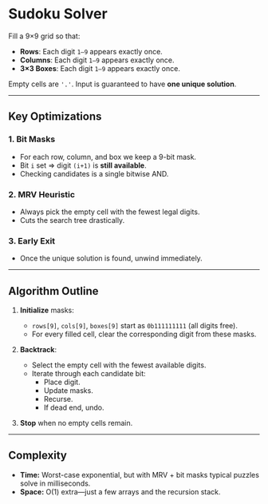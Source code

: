 # Sudoku Solver

Fill a 9×9 grid so that:

* **Rows**: Each digit `1–9` appears exactly once.  
* **Columns**: Each digit `1–9` appears exactly once.  
* **3×3 Boxes**: Each digit `1–9` appears exactly once.

Empty cells are `'.'`.  Input is guaranteed to have **one unique solution**.

---

## Key Optimizations

### 1. Bit Masks
* For each row, column, and box we keep a 9-bit mask.
* Bit `i` set ⇒ digit `(i+1)` is **still available**.
* Checking candidates is a single bitwise AND.

### 2. MRV Heuristic
* Always pick the empty cell with the fewest legal digits.
* Cuts the search tree drastically.

### 3. Early Exit
* Once the unique solution is found, unwind immediately.

---

## Algorithm Outline

1. **Initialize** masks:
   * `rows[9]`, `cols[9]`, `boxes[9]` start as `0b111111111` (all digits free).
   * For every filled cell, clear the corresponding digit from these masks.

2. **Backtrack**:
   * Select the empty cell with the fewest available digits.
   * Iterate through each candidate bit:
     * Place digit.
     * Update masks.
     * Recurse.
     * If dead end, undo.

3. **Stop** when no empty cells remain.

---

## Complexity

* **Time:** Worst-case exponential, but with MRV + bit masks typical puzzles solve in milliseconds.  
* **Space:** O(1) extra—just a few arrays and the recursion stack.
